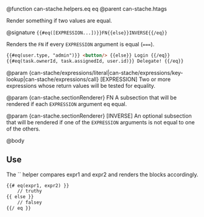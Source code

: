 @function can-stache.helpers.eq eq
@parent can-stache.htags

Render something if two values are equal.

@signature `{{#eq([EXPRESSION...])}}FN{{else}}INVERSE{{/eq}}`

Renders the `FN` if every `EXPRESSION` argument is equal (`===`).

```html
{{#eq(user.type, "admin")}} <button/> {{else}} Login {{/eq}}
{{#eq(task.ownerId, task.assignedId, user.id)}} Delegate! {{/eq}}
```

@param {can-stache/expressions/literal|can-stache/expressions/key-lookup|can-stache/expressions/call} [EXPRESSION] Two or more expressions whose return values will be tested for equality.

@param {can-stache.sectionRenderer} FN A subsection that will be rendered if each
`EXPRESSION` argument eq equal.

@param {can-stache.sectionRenderer} [INVERSE] An optional subsection that will be rendered
if one of the `EXPRESSION` arguments is not equal to one of the others.

@body

## Use

The `` helper compares expr1 and expr2 and renders the blocks accordingly.

```html
{{# eq(expr1, expr2) }}
	// truthy
{{ else }}
	// falsey
{{/ eq }}
```
